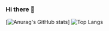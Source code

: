 ### Hi there 👋

[![Anurag's GitHub stats](https://github-readme-stats.vercel.app/api?username=vinicgs&theme=ocean_dark&show_icons=true)] 
![Top Langs](https://github-readme-stats.vercel.app/api/top-langs/?username=vinicgs&theme=ocean_dark&langs_count=5)

<!--
**vinicgs/vinicgs** is a ✨ _special_ ✨ repository because its `README.md` (this file) appears on your GitHub profile.

Here are some ideas to get you started:

- 🔭 I’m currently working on ...
- 🌱 I’m currently learning ...
- 👯 I’m looking to collaborate on ...
- 🤔 I’m looking for help with ...
- 💬 Ask me about ...
- 📫 How to reach me: ...
- 😄 Pronouns: ...
- ⚡ Fun fact: ...
-->
